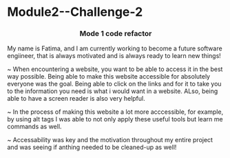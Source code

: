 # Module2--Challenge-2
<h3 align="center">Mode 1 code refactor</h3>
<p align="left"> My name is Fatima, and I am currently working to become a future software engiineer, that is always motivated and is always ready to learn new things!</p> 

<p align="left">~ When encountering a website, you want to be able to access it in the best way possible. Being able to make this website accessible for absolutely everyone was the goal. Being able to click on the links and for it to take you to the information you need is what i would want in a website. ALso, being able to have a screen reader is also very helpful.</p>

<p align="left">~ In the process of making this website a lot more acccessible, for example, by using alt tags I was able to not only apply these useful tools but learn me commands as well.</p> 

<p align="left">~ Accessability was key and the motivation throughout my entire project and was seeing if anthing needed to be cleaned-up as well!   </p>     
